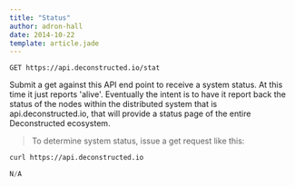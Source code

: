 ```yaml
---
title: "Status"
author: adron-hall
date: 2014-10-22
template: article.jade
---
```


`GET https://api.deconstructed.io/stat`

Submit a get against this API end point to receive a system status. At this time it just reports 'alive'. Eventually the intent is to have it report back the status of the nodes within the distributed system that is api.deconstructed.io, that will provide a status page of the entire Deconstructed ecosystem.

> To determine system status, issue a get request like this:

```bash
curl https://api.deconstructed.io
```

```javascript
N/A
```
